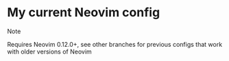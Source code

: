 # My current Neovim config

> [!NOTE]
> Requires Neovim 0.12.0+, see other branches for previous configs that work with older versions of Neovim
